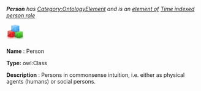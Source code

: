 ___Person__ 
 has
 [Category:OntologyElement](../../Category/OntologyElement "Category:OntologyElement") 
 and is an
 [element of](../../Property/ElementOf "Property:ElementOf") 
[Time indexed person role](../../Submissions/Time_indexed_person_role "Submissions:Time indexed person role")_




  





[![Class](../images/thumb/2/27/Class.gif/45px-Class.gif)](../../Image/Class.gif "Class")


__Name__ 
 : Person
 



__Type:__ 
 owl:Class
 



__Description__ 
 : Persons in commonsense intuition, i.e. either as physical agents (humans) or social persons.